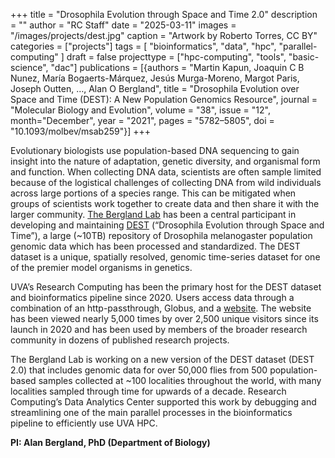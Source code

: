 +++
title = "Drosophila Evolution through Space and Time 2.0"
description = ""
author = "RC Staff"
date = "2025-03-11"
images = "/images/projects/dest.jpg"
caption = "Artwork by Roberto Torres, CC BY"
categories = ["projects"]
tags = [
  "bioinformatics",
  "data",
  "hpc",
  "parallel-computing"
]
draft = false
projecttype = ["hpc-computing", "tools", "basic-science", "dac"]
publications = [{authors = "Martin Kapun, Joaquin C B Nunez, María Bogaerts-Márquez, Jesús Murga-Moreno, Margot Paris, Joseph Outten, …, Alan O Bergland", title = "Drosophila Evolution over Space and Time (DEST): A New Population Genomics Resource", journal = "Molecular Biology and Evolution", volume = "38", issue = "12", month="December", year = "2021", pages = "5782–5805", doi = "10.1093/molbev/msab259"}]
+++

Evolutionary biologists use population-based DNA sequencing to gain insight into the nature of adaptation, genetic diversity, and organismal form and function.  When collecting DNA data, scientists are often sample limited because of the logistical challenges of collecting DNA from wild individuals across large portions of a species range.  This can be mitigated when groups of scientists work together to create data and then share it with the larger community.  [The Bergland Lab](https://www.bergland-lab.org/) has been a central participant in developing and maintaining [DEST](https://dest.bio/) (“Drosophila Evolution through Space and Time”), a large (~10TB) repository of Drosophila melanogaster population genomic data which has been processed and standardized.  The DEST dataset is a unique, spatially resolved, genomic time-series dataset for one of the premier model organisms in genetics. 

UVA’s Research Computing has been the primary host for the DEST dataset and bioinformatics pipeline since 2020.  Users access data through a combination of an http-passthrough, Globus, and a [website](https://dest.bio/).  The website has been viewed nearly 5,000 times by over 2,500 unique visitors since its launch in 2020 and has been used by members of the broader research community in dozens of published research projects.

The Bergland Lab is working on a new version of the DEST dataset (DEST 2.0) that includes genomic data for over 50,000 flies from 500 population-based samples collected at ~100 localities throughout the world, with many localities sampled through time for upwards of a decade.  Research Computing’s Data Analytics Center supported this work by debugging and streamlining one of the main parallel processes in the bioinformatics pipeline to efficiently use UVA HPC. 
  
**PI: Alan Bergland, PhD (Department of Biology)**

